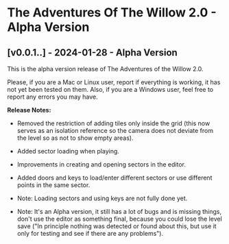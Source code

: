 # The Adventures Of The Willow 2.0 - Alpha Version

## [v0.0.1..] - 2024-01-28 - Alpha Version

   This is the alpha version release of The Adventures of the Willow 2.0.
  
  Please, if you are a Mac or Linux user, report if everything is working, it has not yet been tested on them. Also, if you are a Windows user, feel free to report any errors you may have.
  
  **Release Notes:**
  - Removed the restriction of adding tiles only inside the grid (this now serves as an isolation reference so the camera does not deviate from the level so as not to show empty areas).
  - Added sector loading when playing.
  - Improvements in creating and opening sectors in the editor.
  - Added doors and keys to load/enter different sectors or use different points in the same sector.
  
  - Note: Loading sectors and using keys are not fully done yet.
  - Note: It's an Alpha version, it still has a lot of bugs and is missing things, don't use the editor as something final, because you could lose the level save ("In principle nothing was detected or found about this, but use it only for testing and see if there are any problems").


